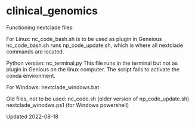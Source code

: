# clinical_genomics

Functioning nextclade files:

For Linux:
  nc_code_bash.sh is to be used as plugin in Geneious  
  nc_code_bash.sh runs np_code_update.sh, which is where all nextclade commands are located.
  
  Python version:
    nc_terminal.py 
    This file runs in the terminal but not as plugin in Genious on the linux computer. The script fails to activate the conda environment.
  

For Windows:
  nextclade_windows.bat

Old files, not to be used: 
  nc_code.sh (older version of np_code_update.sh) 
  nextclade_winodws.ps1 (for Windows powershell)
  
  Updated 2022-08-18
